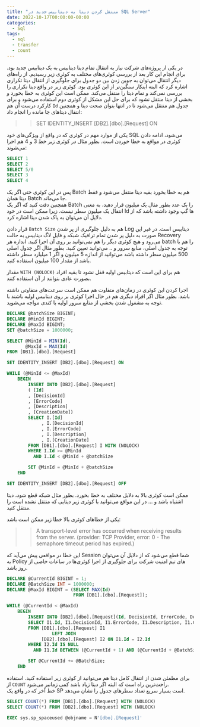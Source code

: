 ```yaml
---
title: "منتقل کردن دیتا به دیتابیس جدید در SQL Server"
date: 2022-10-17T00:00:00-00:00
categories:
  - Sql
tags:
  - sql
  - transfer
  - count
---
```


در یکی از پروژه‌های شرکت نیاز به انتقال تمام دیتا دیتابیس به یک دیتابیس جدید بود. برای انجام این کار بعد از بررسی کوئری‌های مختلف به کوئری زیر رسیدیم. از راه‌های دیگر انتقال می‌توان به جوین زدن بین دو جدول برای جلوگیری از انتقال دیتا تکراری اشاره کرد که البته اینکار سنگین‌تر از این کوئری بود. کوئری زیر در واقع دیتا تکراری را بررسی نمی‌کند و تمام دیتا را منتقل می‌کند. ممکن است این کوئری به خطا بخورد و بخشی از دیتا منتقل نشود که برای حل این مشکل از کوئری دوم استفاده می‌شود و برای کارکرد درست آن هم `Id` جدول هم منتقل می‌شود تا در انتها بتوان صحت دیتا و همچنین انتقال دیتاهای جا مانده را انجام داد:  

>> SET IDENTITY_INSERT [DB2].[dbo].[Request] ON

یکی از موارد مهم در کوئری که در واقع از ویژگی‌های خود SQL می‌شود، ادامه دادن کوئری در مواقع به خطا خوردن است. بطور مثال در کوئری زیر خط 3 و 4 هم اجرا می‌شوند:  

```sql
SELECT 1
SELECT 2
SELECT 5/0
SELECT 3
SELECT 4
```

پس در این کوئری حتی اگر یک Batch هم به خطا بخورد بقیه دیتا منتقل می‌شود و فقط دیتا همان Batch جا می‌ماند.  
همچنین دقت کنید که اگر یک Batch را یک عدد بطور مثال یک میلیون قرار دهید، به معنی انتقال یک میلیون سطر نیست. زیرا ممکن است در خود Id ها گپ وجود داشته باشد که از دلایل آن می‌توان به پاک شدن دیتا اشاره کرد.  

قرار دادن `Batch Size` هم به دلیل جلوگیری از پر شدن Log دیتابیس است. در غیر این صورت به دلیل پر شدن تمام ترافیک شبکه و فایل لاگ دیتابیس به حالت Recovery می‌رود و هیچ کوئری دیگر را هم نمی‌توانید بر روی آن اجرا کنید. اندازه هر batch را هم با توجه به جدول اصلی، منابع سرور و .. می‌توانید تعیین کنید. بطور مثال اگر جدول اصلی 500 میلیون سطر داشته باشد می‌توانید از اندازه 5 میلیون و اگر 1 میلیارد سطر داشته باشد از مقدار 100 میلیون استفاده کنید.  

مقدار `WITH (NOLOCK)` هم برای این است که دیتابیس اولیه قفل نشود تا بقیه افراد بصورت عادی بتوانند از آن استفاده کنند.  

اجرا کردن این کوئری در زمان‌های متفاوت هم ممکن است سرعت‌های متفاوتی داشته باشد. بطور مثال اگر افراد دیگری هم در حال اجرا کوئری بر روی دیتابیس اولیه باشند با توجه به مشغول شدن بخشی از منابع سرور اولیه با کندی مواجه می‌شوید.  

```sql
DECLARE @batchSize BIGINT;
DECLARE @MinId BIGINT;
DECLARE @MaxId BIGINT;
SET @batchSize = 1000000;

SELECT @MinId = MIN(Id),
       @MaxId = MAX(Id)
FROM [DB1].[dbo].[Request]

SET IDENTITY_INSERT [DB2].[dbo].[Request] ON

WHILE (@MinId <= @MaxId)
    BEGIN
        INSERT INTO [DB2].[dbo].[Request]
        ( [Id]
        , [DecisionId]
        , [ErrorCode]
        , [Description]
        , [CreationDate])
        SELECT I.[Id]
             , I.[DecisionId]
             , I.[ErrorCode]
             , I.[Description]
             , I.[CreationDate]
        FROM [DB1].[dbo].[Request] I WITH (NOLOCK)
        WHERE I.Id >= @MinId
          AND I.Id < @MinId + @batchSize

        SET @MinId = @MinId + @batchSize
    END

SET IDENTITY_INSERT [DB2].[dbo].[Request] OFF
```

ممکن است کوئری بالا به دلایل مختلف به خطا بخورد. بطور مثال شبکه قطع شود، دیتا اشتباه باشد و ...
در این مواقع می‌توانید با کوئری زیر دیتایی که منتقل نشده است را منتقل کنید.  

یکی از خطاهای کوئری بالا خطا زیر ممکن است باشد:  

>> A transport-level error has occurred when receiving results from the server. (provider: TCP Provider, error: 0 - The semaphore timeout period has expired.)

این خطا در مواقعی پیش می‌آید که Session شما قطع می‌شود که از دلایل آن می‌توان به Policy های تیم امنیت شرکت برای جلوگیری از اجرا کوئری‌ها در ساعات خاصی از روز باشد.  

```sql
DECLARE @CurrentId BIGINT = 1;
DECLARE @BatchSize INT = 1000000;
DECLARE @MaxId BIGINT = (SELECT MAX(Id)
                         FROM [DB1].[dbo].[Request]);

WHILE (@CurrentId < @MaxId)
    BEGIN
        INSERT INTO [DB2].[dbo].[Request](Id, DecisionId, ErrorCode, Description, CreationDate)
        SELECT I1.Id, I1.DecisionId, I1.ErrorCode, I1.Description, I1.CreationDate
        FROM [DB1].[dbo].[Request] I1
                 LEFT JOIN
             [DB2].[dbo].[Request] I2 ON I1.Id = I2.Id
        WHERE I2.Id IS NULL
          AND I1.Id BETWEEN (@CurrentId + 1) AND (@CurrentId + @BatchSize)

        SET @CurrentId += @BatchSize;
    END
```

برای مطمئن شدن از انتقال کامل دیتا هم می‌توانید از کوئری زیر استفاده کنید. استفاده از `COUNT` راحت‌ترین راه است که البته اگر دیتا زیاد باشد کمی زمانبر می‌شود.  
خط آخر که در واقع یک SP است بسیار سریع تعداد سطرهای جدول را نشان می‌دهد.  

```sql
SELECT COUNT(*) FROM [DB1].[dbo].[Request] WITH (NOLOCK)
SELECT COUNT(*) FROM [DB2].[dbo].[Request] WITH (NOLOCK)

EXEC sys.sp_spaceused @objname = N'[dbo].[Request]'
```